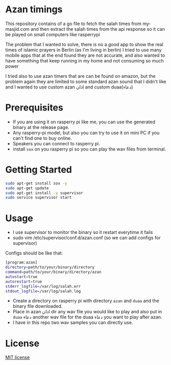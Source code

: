 # Azan timings

This repository contains of a go file to fetch the salah times from my-masjid.com and then extract the salah times from the
api response so it can be played on small computers like rasperrypi 

The problem that I wanted to solve, there is no a good app to show the real times of islamic prayers in Berlin (as I'm living in berlin) 
I tried to use many mobile apps that at the end found they are not accurate, and also wanted to have something that keep running in my home and not consuming so much power

I tried also to use azan timers that are can be found on amazon, but the problem again they are limited to some standard azan sound that I didn't like and I wanted to use custom azan اذان and custom duaa(دعاء)

# Prerequisites
- If you are using it on rasperry pi like me, you can use the generated binary at the release page.
- Any rasperry-pi model, but also you can try to use it on mini PC if you can't find one to buy online.
- Speakers you can connect to rasperry pi.
- install `sox` on you rasperry pi so you can play the wav files from terminal.

# Getting Started 

```bash
sudo apt-get install sox -y
sudo apt-get update
sudo apt-get install -y supervisor 
sudo service supervisor start
```

# Usage
- I use supervisor to monitor the binary so it restart everytime it fails
- sudo vim /etc/supervisor/conf.d/azan.conf (so we can add configs for supervisor)

Configs should be like that:
```bash
[program:azan]
directory=path/to/your/binary/directory
command=path/to/your/binary/directory/azan
autostart=true
autorestart=true
stderr_logfile=/var/log/salah.err
stdout_logfile=/var/log/salah.log
```
- Create a directory on rasperry pi with directory `azan` and `duaa` and the binary file downloaded.
- Place in azan اذان dir any wav file you would like to play and also put in `duaa` دعاء another wav file for the duaa دعاء you want to play after azan.
- I have in this repo two wav samples you can directly use.

# License
[MIT license](LICENSE)
